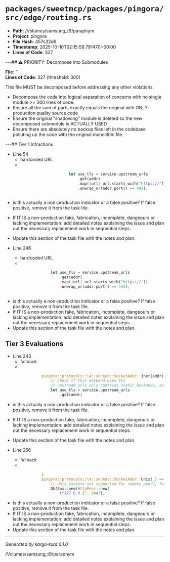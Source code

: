 # `packages/sweetmcp/packages/pingora/src/edge/routing.rs`

- **Path**: /Volumes/samsung_t9/paraphym
- **Project**: pingora
- **File Hash**: 457c32d6  
- **Timestamp**: 2025-10-10T02:15:59.791470+00:00  
- **Lines of Code**: 327

---## ⚠️ PRIORITY: Decompose into Submodules

**File**: ``  
**Lines of Code**: 327 (threshold: 300)

This file MUST be decomposed before addressing any other violations.

- Decompose the code into logical separation of concerns with no single module >= 300 lines of code. 
- Ensure all the sum of parts exactly equals the original with ONLY production quality source code
- Ensure the original "shadowing" module is deleted so the new decomposed submodule is ACTUALLY USED
- Ensure there are absolutely no backup files left in the codebase polluting up the code with the original monolithic file.

---## Tier 1 Infractions 


- Line 54
  - hardcoded URL
  - 

```rust
                            let use_tls = service.upstream_urls
                                .get(addr)
                                .map(|url| url.starts_with("https://"))
                                .unwrap_or(addr.port() == 443);
                            
```

- is this actually a non-production indicator or a false positive? If false positive, remove it from the task file.
- If IT IS a non-production fake, fabrication, incomplete, dangeours or lacking implementation: add detailed notes explaining the issue and plan out the necessary replacement work in sequential steps. 
- Update this section of the task file with the notes and plan.


- Line 246
  - hardcoded URL
  - 

```rust
                    let use_tls = service.upstream_urls
                        .get(addr)
                        .map(|url| url.starts_with("https://"))
                        .unwrap_or(addr.port() == 443);
                    
```

- is this actually a non-production indicator or a false positive? If false positive, remove it from the task file.
- If IT IS a non-production fake, fabrication, incomplete, dangeours or lacking implementation: add detailed notes explaining the issue and plan out the necessary replacement work in sequential steps. 
- Update this section of the task file with the notes and plan.

## Tier 3 Evaluations


- Line 243
  - fallback
  - 

```rust
                pingora::protocols::l4::socket::SocketAddr::Inet(addr) => {
                    // Check if this backend uses TLS
                    // upstream_urls only contains static backends, so fallback to port check for discovered
                    let use_tls = service.upstream_urls
                        .get(addr)
```

- is this actually a non-production indicator or a false positive? If false positive, remove it from the task file.
- If IT IS a non-production fake, fabrication, incomplete, dangeours or lacking implementation: add detailed notes explaining the issue and plan out the necessary replacement work in sequential steps. 
- Update this section of the task file with the notes and plan.


- Line 256
  - fallback
  - 

```rust
                }
                pingora::protocols::l4::socket::SocketAddr::Unix(_) => {
                    // Unix sockets not supported for remote peers, fallback to localhost
                    Ok(Box::new(HttpPeer::new(
                        ("127.0.0.1", 8443),
```

- is this actually a non-production indicator or a false positive? If false positive, remove it from the task file.
- If IT IS a non-production fake, fabrication, incomplete, dangeours or lacking implementation: add detailed notes explaining the issue and plan out the necessary replacement work in sequential steps. 
- Update this section of the task file with the notes and plan.

---

*Generated by kargo-turd 0.1.0*

/Volumes/samsung_t9/paraphym